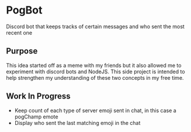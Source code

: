 # PogBot
Discord bot that keeps tracks of certain messages and who sent the most recent one

## Purpose
This idea started off as a meme with my friends but it also allowed me to experiment with discord bots and NodeJS. This side project is intended to help strengthen
my understanding of these two concepts in my free time.

## Work In Progress
* Keep count of each type of server emoji sent in chat, in this case a pogChamp emote
* Display who sent the last matching emoji in the chat

